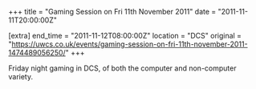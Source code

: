 +++
title = "Gaming Session on Fri 11th November 2011"
date = "2011-11-11T20:00:00Z"

[extra]
end_time = "2011-11-12T08:00:00Z"
location = "DCS"
original = "https://uwcs.co.uk/events/gaming-session-on-fri-11th-november-2011-1474489056250/"
+++

Friday night gaming in DCS, of both the computer and non-computer variety.

